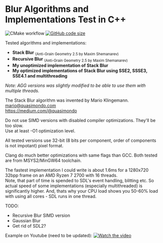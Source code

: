 # Blur Algorithms and Implementations Test in C++
![CMake workflow](https://github.com/AntonSazonov/Blur_Test/actions/workflows/cmake.yml/badge.svg?branch=main)
[![GitHub code size](https://img.shields.io/github/languages/code-size/AntonSazonov/Blur_Test?style=flat)](https://github.com/AntonSazonov/Blur_Test)

Tested algorithms and implementations:
 * **Stack Blur** <sub>(Anti-Grain Geometry 2.5 by Maxim Shemanarev)</sub>
 * **Recursive Blur** <sub>(Anti-Grain Geometry 2.5 by Maxim Shemanarev)</sub>
 * **My unoptimized implementation of Stack Blur**
 * **My optimized implementations of Stack Blur using SSE2, SSSE3, SSE4.1 and multithreading**

*Note: AGG versions was slightly modified to be able to use them with multiple threads.*

The Stack Blur algorithm was invented by Mario Klingemann.  
mario@quasimondo.com  
https://medium.com/@quasimondo  

Do not use SIMD versions with disabled compiler optimizations. They'll be too slow.  
Use at least -O1 optimization level.  

All tested versions use 32-bit (8 bits per component, order of components is not impotant) pixel format.

Clang do much better optimizations with same flags than GCC. Both tested are from MSYS2/MinGW64 toolchain.  

The fastest implementation I could write is about 1.6ms for a 1280x720 32bpp frame on an AMD Ryzen 7 2700 with 16 threads.  
Note, that part of time is spended to SDL's event handling, blitting etc. So actual speed of some implementations (especially multithreaded) is significantly higher. And, thats why your CPU load shows you 50-60% load with using all cores - SDL runs in one thread.

TODO:
 * Recursive Blur SIMD version
 * Gaussian Blur
 * Get rid of SDL2?

Example on Youtube (need to be updated):
[![Watch the video](https://github.com/AntonSazonov/Blur_Test/blob/main/screenshot.png)](https://youtu.be/xsU6lKb5LRA)

